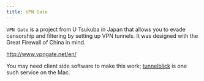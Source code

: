 ```yaml
---
title: VPN Gate
---
```


`VPN Gate` is a project from U Tsukuba in Japan that allows you to 
evade censorship and filtering by setting up VPN tunnels. It was
designed with the Great Firewall of China in mind.

http://www.vpngate.net/en/

You may need client side software to make this work; [tunnelblick](tunnelblick.html) is one
such service on the Mac.
